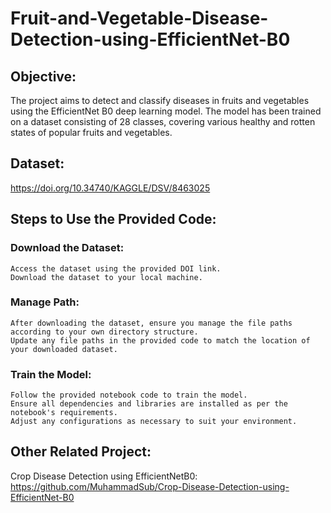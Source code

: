 # Fruit-and-Vegetable-Disease-Detection-using-EfficientNet-B0

## Objective:
The project aims to detect and classify diseases in fruits and vegetables using the EfficientNet B0 deep learning model. The model has been trained on a dataset consisting of 28 classes, covering various healthy and rotten states of popular fruits and vegetables.

## Dataset:
https://doi.org/10.34740/KAGGLE/DSV/8463025

## Steps to Use the Provided Code:
### Download the Dataset:
    Access the dataset using the provided DOI link.
    Download the dataset to your local machine.
### Manage Path:
    After downloading the dataset, ensure you manage the file paths according to your own directory structure.
    Update any file paths in the provided code to match the location of your downloaded dataset.
### Train the Model:
    Follow the provided notebook code to train the model.
    Ensure all dependencies and libraries are installed as per the notebook's requirements.
    Adjust any configurations as necessary to suit your environment.

## Other Related Project:
Crop Disease Detection using EfficientNetB0:
https://github.com/MuhammadSub/Crop-Disease-Detection-using-EfficientNet-B0
